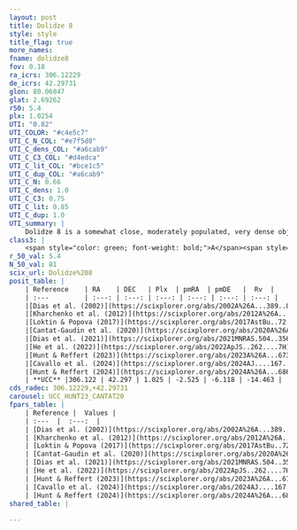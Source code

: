 ```yaml
---
layout: post
title: Dolidze 8
style: style
title_flag: true
more_names: 
fname: dolidze8
fov: 0.18
ra_icrs: 306.12229
de_icrs: 42.29731
glon: 80.06047
glat: 2.69262
r50: 5.4
plx: 1.0254
UTI: "0.82"
UTI_COLOR: "#c4e5c7"
UTI_C_N_COL: "#e7f5d0"
UTI_C_dens_COL: "#a6cab9"
UTI_C_C3_COL: "#d4edca"
UTI_C_lit_COL: "#bce1c5"
UTI_C_dup_COL: "#a6cab9"
UTI_C_N: 0.66
UTI_C_dens: 1.0
UTI_C_C3: 0.75
UTI_C_lit: 0.85
UTI_C_dup: 1.0
UTI_summary: |
    Dolidze 8 is a somewhat close, moderately populated, very dense object of high C3 quality. It is well-studied in the literature.
class3: |
    <span style="color: green; font-weight: bold;">A</span><span style="color: #FFC300; font-weight: bold;">B</span>
r_50_val: 5.4
N_50_val: 81
scix_url: Dolidze%208
posit_table: |
    | Reference    | RA    | DEC   | Plx  | pmRA  | pmDE   |  Rv  |
    | :---         | :---: | :---: | :---: | :---: | :---: | :---: |
    |[Dias et al. (2002)](https://scixplorer.org/abs/2002A%26A...389..871D) | 306.096 | 42.281 | -- | -12.96 | -4.4 | -- |
    |[Kharchenko et al. (2012)](https://scixplorer.org/abs/2012A%26A...543A.156K) | 306.127 | 42.27 | -- | -0.74 | -5.1 | -- |
    |[Loktin & Popova (2017)](https://scixplorer.org/abs/2017AstBu..72..257L) | 306.09 | 42.281 | -- | -0.581 | -1.692 | -- |
    |[Cantat-Gaudin et al. (2020)](https://scixplorer.org/abs/2020A%26A...640A...1C) | 306.129 | 42.3 | 0.993 | -2.633 | -5.91 | -- |
    |[Dias et al. (2021)](https://scixplorer.org/abs/2021MNRAS.504..356D) | 306.117 | 42.299 | 0.986 | -2.661 | -6.033 | -2.968 |
    |[He et al. (2022)](https://scixplorer.org/abs/2022ApJS..262....7H) | 306.103 | 42.289 | 1.018 | -2.537 | -6.155 | -- |
    |[Hunt & Reffert (2023)](https://scixplorer.org/abs/2023A%26A...673A.114H) | 306.126 | 42.29 | 1.02 | -2.54 | -6.207 | -3.119 |
    |[Cavallo et al. (2024)](https://scixplorer.org/abs/2024AJ....167...12C) | 306.045 | 42.236 | 1.019 | -- | -- | -- |
    |[Hunt & Reffert (2024)](https://scixplorer.org/abs/2024A%26A...686A..42H) | 306.126 | 42.29 | 1.02 | -2.54 | -6.207 | -3.119 |
    | **UCC** |306.122 | 42.297 | 1.025 | -2.525 | -6.118 | -14.463 | 
cds_radec: 306.12229,+42.29731
carousel: UCC_HUNT23_CANTAT20
fpars_table: |
    | Reference |  Values |
    | :---  |  :---:  |
    | [Dias et al. (2002)](https://scixplorer.org/abs/2002A%26A...389..871D) | `E(B-V)=1.666, Dist=1078.0, Age=8.855` |
    | [Kharchenko et al. (2012)](https://scixplorer.org/abs/2012A%26A...543A.156K) | `e_bv=1.666, distance=1078, log_age=8.855` |
    | [Loktin & Popova (2017)](https://scixplorer.org/abs/2017AstBu..72..257L) | `E(B-V)=0.688, Dmod=10.023, logt=7.18` |
    | [Cantat-Gaudin et al. (2020)](https://scixplorer.org/abs/2020A%26A...640A...1C) | `AVNN=2.22, DMNN=10.11, AgeNN=7.19` |
    | [Dias et al. (2021)](https://scixplorer.org/abs/2021MNRAS.504..356D) | `Av=0.965, Dist=942, logage=6.739, [Fe/H]=0.372` |
    | [He et al. (2022)](https://scixplorer.org/abs/2022ApJS..262....7H) | `A0=1.25, logAge=6.4` |
    | [Hunt & Reffert (2023)](https://scixplorer.org/abs/2023A%26A...673A.114H) | `AV50=1.503, diffAV50=2.275, MOD50=9.911, logAge50=6.576` |
    | [Cavallo et al. (2024)](https://scixplorer.org/abs/2024AJ....167...12C) | `AV50=1.9, dMod50=10.51, logAge50=6.63, [Fe/H]50=-0.38` |
    | [Hunt & Reffert (2024)](https://scixplorer.org/abs/2024A%26A...686A..42H) | `MassJ=166.969` |
shared_table: |
    
---
```

